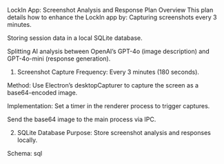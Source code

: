 LockIn App: Screenshot Analysis and Response Plan
Overview
This plan details how to enhance the LockIn app by:
Capturing screenshots every 3 minutes.

Storing session data in a local SQLite database.

Splitting AI analysis between OpenAI’s GPT-4o (image description) and GPT-4o-mini (response generation).

1. Screenshot Capture
Frequency: Every 3 minutes (180 seconds).

Method: Use Electron’s desktopCapturer to capture the screen as a base64-encoded image.

Implementation:
Set a timer in the renderer process to trigger captures.

Send the base64 image to the main process via IPC.

2. SQLite Database
Purpose: Store screenshot analysis and responses locally.

Schema:
sql

